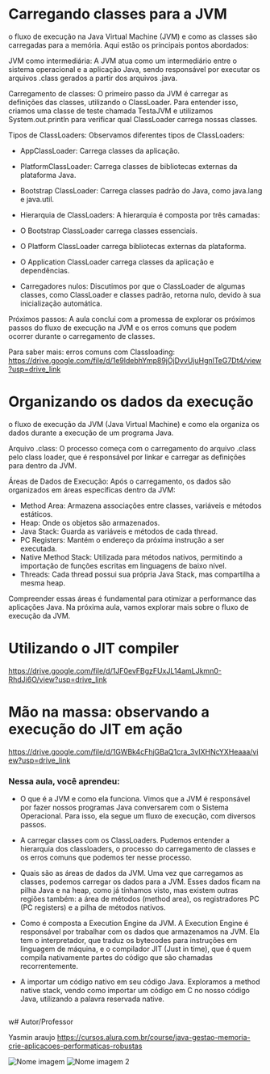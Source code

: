 # Carregando classes para a JVM

o fluxo de execução na Java Virtual Machine (JVM) e como as classes são carregadas para a memória. Aqui estão os principais pontos abordados:

JVM como intermediária: A JVM atua como um intermediário entre o sistema operacional e a aplicação Java, sendo responsável por executar os arquivos .class gerados a partir dos arquivos .java.

Carregamento de classes: O primeiro passo da JVM é carregar as definições das classes, utilizando o ClassLoader. Para entender isso, criamos uma classe de teste chamada TestaJVM e utilizamos System.out.println para verificar qual ClassLoader carrega nossas classes.

Tipos de ClassLoaders: Observamos diferentes tipos de ClassLoaders:

- AppClassLoader: Carrega classes da aplicação. 
- PlatformClassLoader: Carrega classes de bibliotecas externas da plataforma Java.
- Bootstrap ClassLoader: Carrega classes padrão do Java, como java.lang e java.util.
- Hierarquia de ClassLoaders: A hierarquia é composta por três camadas:

- O Bootstrap ClassLoader carrega classes essenciais.
- O Platform ClassLoader carrega bibliotecas externas da plataforma.
- O Application ClassLoader carrega classes da aplicação e dependências.
- Carregadores nulos: Discutimos por que o ClassLoader de algumas classes, como ClassLoader e classes padrão, retorna nulo, devido à sua inicialização automática.

Próximos passos: A aula conclui com a promessa de explorar os próximos passos do fluxo de execução na JVM e os erros comuns que podem ocorrer durante o carregamento de classes.

Para saber mais: erros comuns com Classloading: https://drive.google.com/file/d/1e9ldebhYmp89jOjDyvUjuHgnlTeG7Dt4/view?usp=drive_link

#  Organizando os dados da execução

o fluxo de execução da JVM (Java Virtual Machine) e como ela organiza os dados durante a execução de um programa Java.

Arquivo .class: O processo começa com o carregamento do arquivo .class pelo class loader, que é responsável por linkar e carregar as definições para dentro da JVM.

Áreas de Dados de Execução: Após o carregamento, os dados são organizados em áreas específicas dentro da JVM:

- Method Area: Armazena associações entre classes, variáveis e métodos estáticos.
- Heap: Onde os objetos são armazenados.
- Java Stack: Guarda as variáveis e métodos de cada thread.
- PC Registers: Mantém o endereço da próxima instrução a ser executada.
- Native Method Stack: Utilizada para métodos nativos, permitindo a importação de funções escritas em linguagens de baixo nível.
- Threads: Cada thread possui sua própria Java Stack, mas compartilha a mesma heap.

Compreender essas áreas é fundamental para otimizar a performance das aplicações Java. Na próxima aula, vamos explorar mais sobre o fluxo de execução da JVM.


# Utilizando o JIT compiler

https://drive.google.com/file/d/1JF0evFBgzFUxJL14amLJkmn0-RhdJi6O/view?usp=drive_link

# Mão na massa: observando a execução do JIT em ação

https://drive.google.com/file/d/1GWBk4cFhjGBaQ1cra_3vIXHNcYXHeaaa/view?usp=drive_link

### Nessa aula, você aprendeu:

- O que é a JVM e como ela funciona. Vimos que a JVM é responsável por fazer nossos programas Java conversarem com o Sistema Operacional. Para isso, ela segue um fluxo de execução, com diversos passos.

- A carregar classes com os ClassLoaders. Pudemos entender a hierarquia dos classloaders, o processo do carregamento de classes e os erros comuns que podemos ter nesse processo.

- Quais são as áreas de dados da JVM. Uma vez que carregamos as classes, podemos carregar os dados para a JVM. Esses dados ficam na pilha Java e na heap, como já tínhamos visto, mas existem outras regiões também: a área de métodos (method area), os registradores PC (PC registers) e a pilha de métodos nativos.

- Como é composta a Execution Engine da JVM. A Execution Engine é responsável por trabalhar com os dados que armazenamos na JVM. Ela tem o interpretador, que traduz os bytecodes para instruções em linguagem de máquina, e o compilador JIT (Just in time), que é quem compila nativamente partes do código que são chamadas recorrentemente.

- A importar um código nativo em seu código Java. Exploramos a method native stack, vendo como importar um código em C no nosso código Java, utilizando a palavra reservada native.

```bash

```

w# Autor/Professor

Yasmin araujo
https://cursos.alura.com.br/course/java-gestao-memoria-crie-aplicacoes-performaticas-robustas

![Nome imagem](link) ![Nome imagem 2](link)

